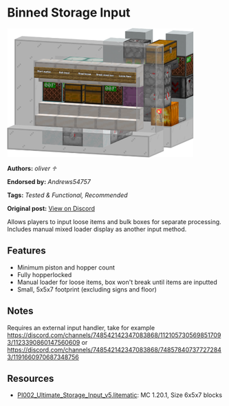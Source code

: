 # Binned Storage Input
<img alt="area_render_21_.png" src="images/area_render_21_.png?raw=1" height="300px">

**Authors:** *oliver ♱*

**Endorsed by:** *Andrews54757*

**Tags:** *Tested & Functional, Recommended*

**Original post:** [View on Discord](https://discord.com/channels/1375556143186837695/1388318242690564188)

Allows players to input loose items and bulk boxes for separate processing. Includes manual mixed loader display as another input method.
## Features
- Minimum piston and hopper count
- Fully hopperlocked
- Manual loader for loose items, box won't break until items are inputted
- Small, 5x5x7 footprint (excluding signs and floor)
## Notes
Requires an external input handler, take for example https://discord.com/channels/748542142347083868/1121057305698517093/1123390860147560609 or https://discord.com/channels/748542142347083868/748578407377272843/1191660970687348756

## Resources
- [PI002_Ultimate_Storage_Input_v5.litematic](attachments/PI002_Ultimate_Storage_Input_v5.litematic): MC 1.20.1, Size 6x5x7 blocks
